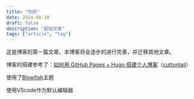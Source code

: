 ```yaml
---
title: "你好"
date: 2024-08-10
draft: false
description: "起始文章"
tags: ["article", "tag"]
---
```

这是博客的第一篇文章。本博客将会逐步的进行完善，并迁移其他文章。

博客的搭建参考了：[如何用 GitHub Pages + Hugo 搭建个人博客](https://github.com/miawithcode/blog/blob/main/cuttontail/content/blog/202208%20create-a-wesite-using-github-pages-and-hugo/index.md)（[cuttontail](https://github.com/miawithcode)）

使用了[Blowfish](https://blowfish.page/)主题

使用VScode作为默认编辑器
